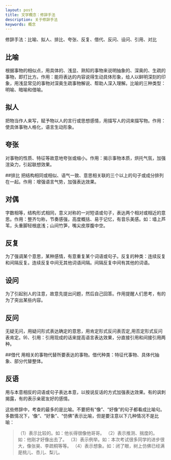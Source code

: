 ```yaml
---
layout: post
title: 文学概念：修辞手法
description: 关于修辞手法
keywords: 概念
---
```

修辞手法：比喻、拟人、排比、夸张、反复、借代、反问、设问、引用、对比

## 比喻
根据事物的相似点，用具体的、浅显、熟知的事物来说明抽象的、深奥的、生疏的事物，即打比方。作用：能将表达的内容说得生动具体形象，给人以鲜明深刻的印象，用浅显常见的事物对深奥生疏事物解说、帮助人深入理解。比喻的三种类型：明喻、暗喻和借喻。

## 拟人
把物当作人来写，赋予物以人的言行或思想感情，用描写人的词来描写物。作用：使具体事物人格化，语言生动形象。

## 夸张
对事物的性质、特征等故意地夸张或缩小。作用：揭示事物本质，烘托气氛，加强渲染力，引起联想效果。

##排比
把结构相同或相似、语气一致、意思相关联的三个以上的句子或成分排列在一起。作用：增强语言气势，加强表达效果。

## 对偶
字数相等，结构形式相同，意义对称的一对短语或句子，表达两个相对或相近的意思。作用：整齐匀称，节奏感强，高度概括、易于记忆，有音乐美感。如：墙上芦苇，头重脚轻根底浅；山间竹笋，嘴尖皮厚腹中空。

## 反复
为了强调某个意思，某种感情，有意重复某个词语或句子。反复的种类：连续反复和间隔反复。连续反复中间无其他词语间隔。间隔反复中间有其他的词语。

## 设问
为了引起别人的注意，故意先提出问题，然后自己回答。作用提醒人们思考，有的为了突出某些内容。

## 反问
无疑无问，用疑问形式表达确定的意思，用肯定形式反问表否定,用否定形式反问表肯定。9)、引用：引用现成的话来提高语言表达效果，分直接引用和间接引用两种。

##借代
用相关的事物代替所要表达的事物。借代种类：特征代事物、具体代抽象、部分代替整体。

## 反语
用与本意相反的词语或句子表达本意，以按说反话的方式加强表达效果。有的讽刺揭露，有的表示亲密友好的感情。

这些修辞中，考查的最多的是比喻。不要把有“像”、“好像”的句子都看成比喻句。多数情况下，‘像“、“好象”、“仿佛”表示比喻，但是要注意以下几种情况不是比喻：

>（1）表示比较的。如：他长得很像他哥哥。
>（2）表示推测、揣度的。如：他刚才好像出去了。
>（3）表示例举。如：本次考试很多同学的进步很大，像张昊、李疏桐等等。
>（4）表示想象。如：闭了眼，树上仿佛已经满是桃儿、杏儿、梨儿。
